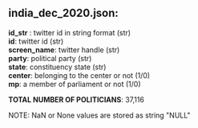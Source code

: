 ## india_dec_2020.json:

**id_str** : twitter id in string format (str) <br>
**id**: twitter id (str) <br>
**screen_name**: twitter handle (str) <br>
**party**: political party (str) <br>
**state**: constituency state (str) <br>
**center**: belonging to the center or not (1/0) <br>
**mp**: a member of parliament or not (1/0) <br>

**TOTAL NUMBER OF POLITICIANS**: 37,116 <br>

NOTE: NaN or None values are stored as string "NULL"
